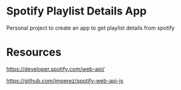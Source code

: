 # Spotify Playlist Details App
Personal project to create an app to get playlist details from spotify

# Resources
https://developer.spotify.com/web-api/

https://github.com/jmperez/spotify-web-api-js